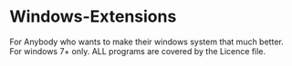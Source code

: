 # Windows-Extensions

For Anybody who wants to make their windows system that much better.
For windows 7+ only.
ALL programs are covered by the Licence file.
